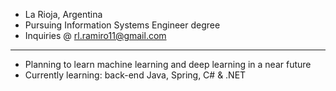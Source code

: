 - La Rioja, Argentina
- Pursuing Information Systems Engineer degree
- Inquiries @ rl.ramiro11@gmail.com
---
- Planning to learn machine learning and deep learning in a near future
- Currently learning: back-end Java, Spring, C# & .NET

